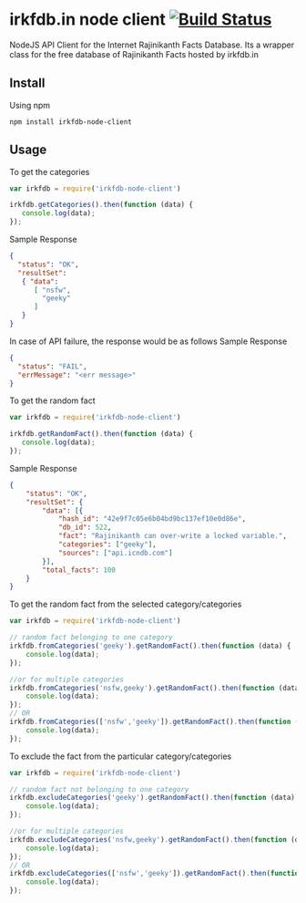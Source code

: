 # irkfdb.in node client [![Build Status](https://travis-ci.org/irkfdb/irkfdb-node-client.svg?branch=master)](https://travis-ci.org/irkfdb/irkfdb-node-client)
NodeJS API Client for the Internet Rajinikanth Facts Database. Its a wrapper class for the free database of Rajinikanth Facts hosted by irkfdb.in

## Install
Using npm

```
npm install irkfdb-node-client
```

## Usage
To get the categories
```javascript
var irkfdb = require('irkfdb-node-client')

irkfdb.getCategories().then(function (data) {
   console.log(data);
});
```

Sample Response
```json
{
  "status": "OK",
  "resultSet":
   { "data":
      [ "nsfw",
        "geeky"
      ]
   }
}
```

In case of API failure, the response would be as follows
Sample Response
```json
{
  "status": "FAIL",
  "errMessage": "<err message>"
}
```

To get the random fact
```javascript
var irkfdb = require('irkfdb-node-client')

irkfdb.getRandomFact().then(function (data) {
   console.log(data);
});
```

Sample Response
```json
{
    "status": "OK",
    "resultSet": {
        "data": [{
            "hash_id": "42e9f7c05e6b04bd9bc137ef10e0d86e",
            "db_id": 522,
            "fact": "Rajinikanth can over-write a locked variable.",
            "categories": ["geeky"],
            "sources": ["api.icndb.com"]
        }],
        "total_facts": 100
    }
}
```

To get the random fact from the selected category/categories
```javascript
var irkfdb = require('irkfdb-node-client')

// random fact belonging to one category
irkfdb.fromCategories('geeky').getRandomFact().then(function (data) {
    console.log(data);
});

//or for multiple categories
irkfdb.fromCategories('nsfw,geeky').getRandomFact().then(function (data) {
    console.log(data);
});
// OR
irkfdb.fromCategories(['nsfw','geeky']).getRandomFact().then(function (data) {
    console.log(data);
});

```

To exclude the fact from the particular category/categories
```javascript
var irkfdb = require('irkfdb-node-client')

// random fact not belonging to one category
irkfdb.excludeCategories('geeky').getRandomFact().then(function (data) {
    console.log(data);
});

//or for multiple categories
irkfdb.excludeCategories('nsfw,geeky').getRandomFact().then(function (data) {
    console.log(data);
});
// OR
irkfdb.excludeCategories(['nsfw','geeky']).getRandomFact().then(function (data) {
    console.log(data);
});
```

